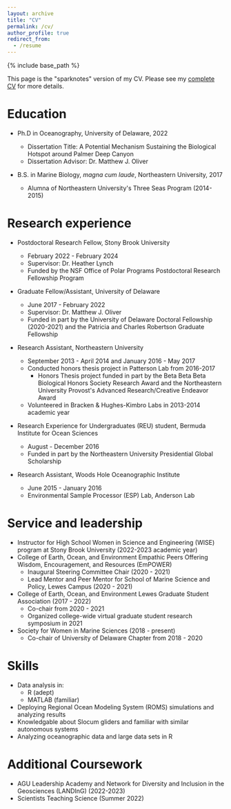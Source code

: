 ```yaml
---
layout: archive
title: "CV"
permalink: /cv/
author_profile: true
redirect_from:
  - /resume
---
```


{% include base_path %}

This page is the "sparknotes" version of my CV. Please see my [complete CV](https://github.com/klgallagher/klgallagher.github.io/files/9628579/KLG_CV_2022.pdf) for more details. 

Education
======
* Ph.D in Oceanography, University of Delaware, 2022
  * Dissertation Title: A Potential Mechanism Sustaining the Biological Hotspot around Palmer Deep Canyon
  * Dissertation Advisor: Dr. Matthew J. Oliver 

* B.S. in Marine Biology, _magna cum laude_, Northeastern University, 2017
  * Alumna of Northeastern University's Three Seas Program (2014-2015) 

Research experience
======
* Postdoctoral Research Fellow, Stony Brook University 
  * February 2022 - February 2024
  * Supervisor: Dr. Heather Lynch
  * Funded by the NSF Office of Polar Programs Postdoctoral Research Fellowship Program 

* Graduate Fellow/Assistant, University of Delaware
  * June 2017 - February 2022
  * Supervisor: Dr. Matthew J. Oliver
  * Funded in part by the University of Delaware Doctoral Fellowship (2020-2021) and the Patricia and Charles Robertson Graduate Fellowship 

* Research Assistant, Northeastern University 
  * September 2013 - April 2014 and January 2016 - May 2017
  * Conducted honors thesis project in Patterson Lab from 2016-2017
    * Honors Thesis project funded in part by the Beta Beta Beta Biological Honors Society Research Award and the Northeastern University Provost's Advanced Research/Creative Endeavor Award
  * Volunteered in Bracken & Hughes-Kimbro Labs in 2013-2014 academic year

* Research Experience for Undergraduates (REU) student, Bermuda Institute for Ocean Sciences
  * August - December 2016
  * Funded in part by the Northeastern University Presidential Global Scholarship

* Research Assistant, Woods Hole Oceanographic Institute
  * June 2015 - January 2016
  * Environmental Sample Processor (ESP) Lab, Anderson Lab       
  
Service and leadership
======
* Instructor for High School Women in Science and Engineering (WISE) program at Stony Brook University (2022-2023 academic year)
* College of Earth, Ocean, and Environment Empathic Peers Offering Wisdom, Encouragement, and Resources (EmPOWER)
  * Inaugural Steering Committee Chair (2020 - 2021) 
  * Lead Mentor and Peer Mentor for School of Marine Science and Policy, Lewes Campus (2020 - 2021)
* College of Earth, Ocean, and Environment Lewes Graduate Student Association (2017 - 2022) 
  * Co-chair from 2020 - 2021
  * Organized college-wide virtual graduate student research symposium in 2021
* Society for Women in Marine Sciences (2018 - present)
  * Co-chair of University of Delaware Chapter from 2018 - 2020

Skills
======
* Data analysis in: 
  * R (adept)
  * MATLAB (familiar)
* Deploying Regional Ocean Modeling System (ROMS) simulations and analyzing results
* Knowledgable about Slocum gliders and familiar with similar autonomous systems
* Analyzing oceanographic data and large data sets in R 

Additional Coursework
======
* AGU Leadership Academy and Network for Diversity and Inclusion in the Geosciences (LANDInG) (2022-2023)
* Scientists Teaching Science (Summer 2022)

